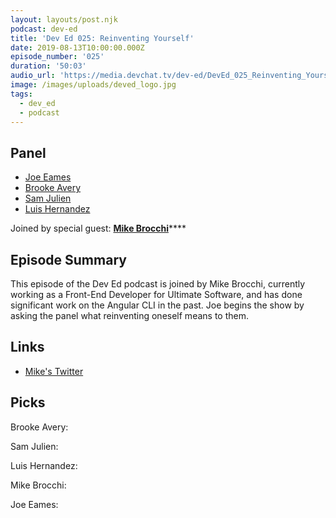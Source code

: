 ```yaml
---
layout: layouts/post.njk
podcast: dev-ed
title: 'Dev Ed 025: Reinventing Yourself'
date: 2019-08-13T10:00:00.000Z
episode_number: '025'
duration: '50:03'
audio_url: 'https://media.devchat.tv/dev-ed/DevEd_025_Reinventing_Yourself.mp3'
image: /images/uploads/deved_logo.jpg
tags:
  - dev_ed
  - podcast
---
```

## Panel

* [Joe Eames](https://thinkster.io/)
* [Brooke Avery](https://thinkster.io/)
* [Sam Julien](https://twitter.com/samjulien?lang=en)
* [Luis Hernandez](https://lambdaschool.com/about)

Joined by special guest: [**Mike Brocchi**](https://www.linkedin.com/in/mikebrocchi/)****

## Episode Summary

This episode of the Dev Ed podcast is joined by Mike Brocchi, currently working as a Front-End Developer for Ultimate Software, and has done significant work on the Angular CLI in the past. Joe begins the show by asking the panel what reinventing oneself means to them.



## Links

* [Mike's Twitter](https://twitter.com/Brocco)

## Picks



Brooke Avery:



Sam Julien:



Luis Hernandez:



Mike Brocchi:



Joe Eames:
